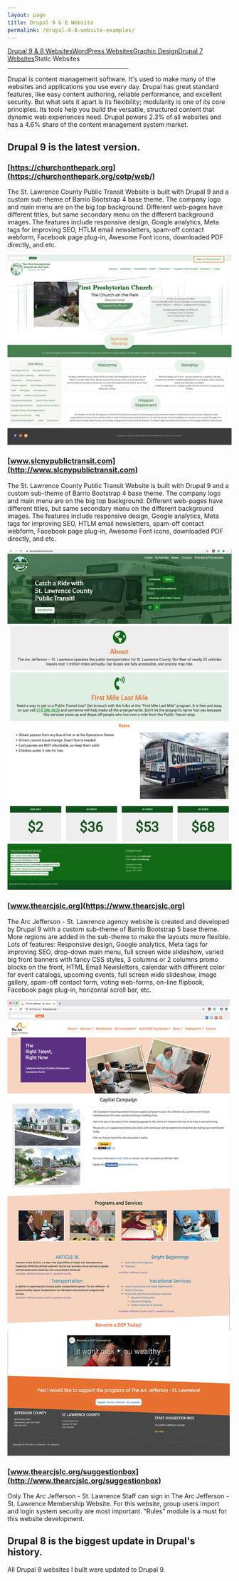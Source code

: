 ```yaml
---
layout: page
title: Drupal 9 & 8 Website
permalink: /drupal-9-8-website-examples/
---
```


<div class="submenuright">
   <p><a href="/drupal-9-8-website-examples/">Drupal 9 &amp; 8 Websites</a><a href="/wordPress-website-examples/">WordPress Websites</a><a href="/graphic-design-examples/">Graphic Design</a><a href="/drupal-7-website-examples/">Drupal 7 Websites</a><span>Static Websites</span></p>
   <hr width="54%">
</div>

<div class="gridlayoutthird">
    <p>Drupal is content management software. It's used to make many of the websites and applications you use every day. Drupal has great standard features, like easy content authoring, reliable performance, and excellent security. But what sets it apart is its flexibility; modularity is one of its core principles. Its tools help you build the versatile, structured content that dynamic web experiences need. Drupal powers 2.3% of all websites and has a 4.6% share of the content management system market.</p>
    <h2>Drupal 9 is the latest version. </h2>
</div>

### [https://churchonthepark.org](https://churchonthepark.org/cotp/web/)

The St. Lawrence County Public Transit Website is built with Drupal 9 and a custom sub-theme of Barrio Bootstrap 4 base theme. The company logo and main menu are on the big top background.  Different web-pages have different titles, but same secondary menu on the different background images. The features include responsive design, Google analytics, Meta tags for improving SEO, HTLM email newsletters, spam-off contact webform, Facebook page plug-in, Awesome Font icons, downloaded PDF directly, and etc.

[![Site Home](/images/churchOnTheParkWebsite2.jpg "churchonthepark.org Home")](https://churchonthepark.org/cotp/web/)

### [www.slcnypublictransit.com](http://www.slcnypublictransit.com)

The St. Lawrence County Public Transit Website is built with Drupal 9 and a custom sub-theme of Barrio Bootstrap 4 base theme. The company logo and main menu are on the big top background.  Different web-pages have different titles, but same secondary menu on the different background images. The features include responsive design, Google analytics, Meta tags for improving SEO, HTLM email newsletters, spam-off contact webform, Facebook page plug-in, Awesome Font icons, downloaded PDF directly, and etc.

[![Site Home](/images/publicTransitHome2.jpg "slcnypublictransit.com Home")](http://www.slcnypublictransit.com)

### [www.thearcjslc.org](https://www.thearcjslc.org)

The Arc Jefferson - St. Lawrence agency website is created and developed by Drupal 9 with a custom sub-theme of Barrio Bootstrap 5 base theme. More regions are added in the sub-theme to make the layouts more flexible. Lots of features: Responsive design, Google analytics, Meta tags for improving SEO, drop-down main menu, full screen wide slideshow, varied big front banners with fancy CSS styles, 3 columns or 2 columns promo blocks on the front, HTML Email Newsletters, calendar with different color for event catalogs, upcoming events, full screen wide slideshow, image gallery, spam-off contact form, voting web-forms, on-line flipbook, Facebook page plug-in, horizontal scroll bar, etc. 

[![Site Home](/images/thearcjslcHome1.jpg "thearcjslc.org Home")](https://www.thearcjslc.org)

### [www.thearcjslc.org/suggestionbox](http://www.thearcjslc.org/suggestionbox)

Only The Arc Jefferson - St. Lawrence Staff can sign in The Arc Jefferson - St. Lawrence Membership Website. For this website, group users import and login system security are most important. “Rules” module is a must for this website development.

<div class="gridlayoutthird">
    <h2>Drupal 8 is the biggest update in Drupal's history.</h2>
    <p>All Drupal 8 websites I built were updated to Drupal 9.</p>
</div>